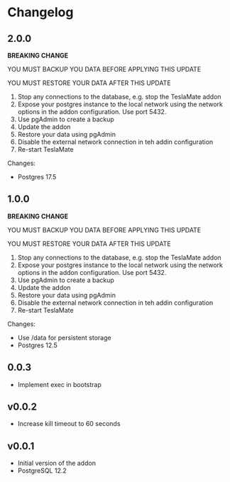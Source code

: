 # Changelog

## 2.0.0

**BREAKING CHANGE**

YOU MUST BACKUP YOU DATA BEFORE APPLYING THIS UPDATE

YOU MUST RESTORE YOUR DATA AFTER THIS UPDATE

1. Stop any connections to the database, e.g. stop the TeslaMate addon
2. Expose your postgres instance to the local network using the network options in the addon configuration. Use port 5432.
3. Use pgAdmin to create a backup
4. Update the addon
5. Restore your data using pgAdmin
6. Disable the external network connection in teh addin configuration
7. Re-start TeslaMate

Changes:

* Postgres 17.5

## 1.0.0

**BREAKING CHANGE**

YOU MUST BACKUP YOU DATA BEFORE APPLYING THIS UPDATE

YOU MUST RESTORE YOUR DATA AFTER THIS UPDATE

1. Stop any connections to the database, e.g. stop the TeslaMate addon
2. Expose your postgres instance to the local network using the network options in the addon configuration. Use port 5432.
3. Use pgAdmin to create a backup
4. Update the addon
5. Restore your data using pgAdmin
6. Disable the external network connection in teh addin configuration
7. Re-start TeslaMate

Changes:

* Use /data for persistent storage
* Postgres 12.5

## 0.0.3

* Implement exec in bootstrap

## v0.0.2

* Increase kill timeout to 60 seconds

## v0.0.1

* Initial version of the addon
* PostgreSQL 12.2
